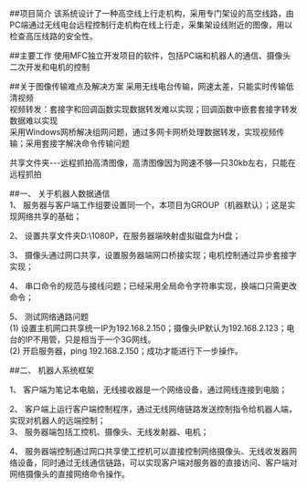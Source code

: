 
##项目简介
该系统设计了一种高空线上行走机构，采用专门架设的高空线路，由PC端通过无线电台远程控制行走机构在线上行走，采集架设线附近的图像，用以检查高压线路的安全性。

##主要工作
使用MFC独立开发项目的软件，包括PC端和机器人的通信、摄像头二次开发和电机的控制

##关于图像传输难点及解决方案
采用无线电台传输，网速太差，只能实时传输低清视频   
视频转发：套接字和回调函数实现数据转发难以实现；回调函数中嵌套套接字转发数据难以实现  
采用Windows网桥解决组网问题，通过多网卡网桥处理数据转发，实现视频传输；采用套接字解决命令传输问题   
   
共享文件夹---远程抓拍高清图像，高清图像因为网速不够—只30kb左右，只能在远程抓拍    

##一、	关于机器人数据通信                          
1、	服务器与客户端工作组要设置同一个，本项目为GROUP（机器默认）；这是实现网络共享的基础；   


2、	设置共享文件夹D:\\1080P，在服务器端映射虚拟磁盘为H盘；   


3、	摄像头通过网口共享，设置服务器端网口桥接实现；电机控制通过异步套接字实现；   

4、	串口命令的规范与接线问题；已经采用全局命令字符串实现，换端口只需更改命令；   


5、	测试网络通路问题   
(1)	设置主机网口共享统一IP为192.168.2.150；摄像头IP默认为192.168.2.123；电台的IP不用管，只是相当于一个3G网线。   
(2)	开启服务器，ping 192.168.2.150；成功才能进行下一步操作。   

##二、	机器人系统框架   

1、	客户端为笔记本电脑，无线接收器是一个网络设备，通过网线连接到电脑；   

2、	客户端上运行客户端控制程序，通过无线网络链路发送控制指令给机器人端，实现对机器人的远端控制；   
3、	服务器端包括工控机、摄像头、无线发射器、电机；  

4、	服务器端控制通过网口共享使工控机可以直接控制网络摄像头、无线收发器网络设备，同时通过无线通信链路，可以实现客户端对服务器的直接访问、客户端对网络摄像头的直接网络命令操作。

